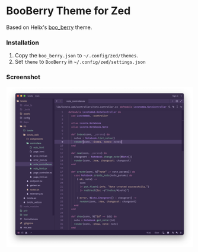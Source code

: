 # BooBerry Theme for Zed

Based on Helix's [boo_berry](https://github.com/helix-editor/helix/blob/master/runtime/themes/boo_berry.toml) theme.

### Installation
1. Copy the `boo_berry.json` to `~/.config/zed/themes`.
2. Set `theme` to `BooBerry` in `~/.config/zed/settings.json`

### Screenshot

![Zed editor with BooBerry theme](screenshot.png)
